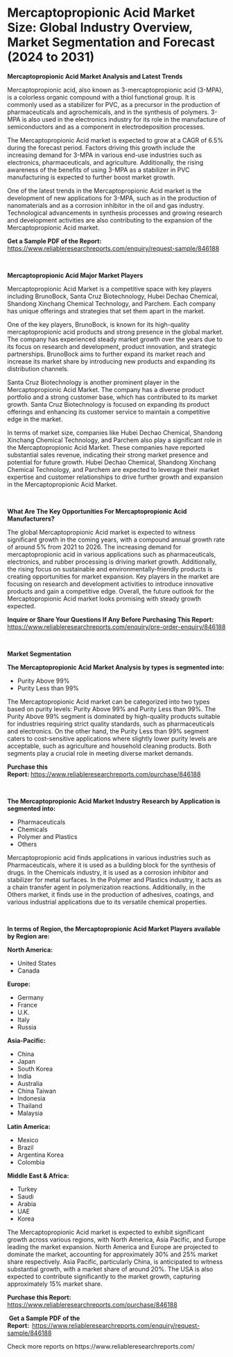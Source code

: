 <p><h1>Mercaptopropionic Acid Market Size: Global Industry Overview, Market Segmentation and Forecast (2024 to 2031)</h1></p><p><strong>Mercaptopropionic Acid Market Analysis and Latest Trends</strong></p>
<p><p>Mercaptopropionic acid, also known as 3-mercaptopropionic acid (3-MPA), is a colorless organic compound with a thiol functional group. It is commonly used as a stabilizer for PVC, as a precursor in the production of pharmaceuticals and agrochemicals, and in the synthesis of polymers. 3-MPA is also used in the electronics industry for its role in the manufacture of semiconductors and as a component in electrodeposition processes.</p><p>The Mercaptopropionic Acid market is expected to grow at a CAGR of 6.5% during the forecast period. Factors driving this growth include the increasing demand for 3-MPA in various end-use industries such as electronics, pharmaceuticals, and agriculture. Additionally, the rising awareness of the benefits of using 3-MPA as a stabilizer in PVC manufacturing is expected to further boost market growth.</p><p>One of the latest trends in the Mercaptopropionic Acid market is the development of new applications for 3-MPA, such as in the production of nanomaterials and as a corrosion inhibitor in the oil and gas industry. Technological advancements in synthesis processes and growing research and development activities are also contributing to the expansion of the Mercaptopropionic Acid market.</p></p>
<p><strong>Get a Sample PDF of the Report:&nbsp;</strong> <a href="https://www.reliableresearchreports.com/enquiry/request-sample/846188">https://www.reliableresearchreports.com/enquiry/request-sample/846188</a></p>
<p>&nbsp;</p>
<p><strong>Mercaptopropionic Acid Major Market Players</strong></p>
<p><p>Mercaptopropionic Acid Market is a competitive space with key players including BrunoBock, Santa Cruz Biotechnology, Hubei Dechao Chemical, Shandong Xinchang Chemical Technology, and Parchem. Each company has unique offerings and strategies that set them apart in the market.</p><p>One of the key players, BrunoBock, is known for its high-quality mercaptopropionic acid products and strong presence in the global market. The company has experienced steady market growth over the years due to its focus on research and development, product innovation, and strategic partnerships. BrunoBock aims to further expand its market reach and increase its market share by introducing new products and expanding its distribution channels.</p><p>Santa Cruz Biotechnology is another prominent player in the Mercaptopropionic Acid Market. The company has a diverse product portfolio and a strong customer base, which has contributed to its market growth. Santa Cruz Biotechnology is focused on expanding its product offerings and enhancing its customer service to maintain a competitive edge in the market.</p><p>In terms of market size, companies like Hubei Dechao Chemical, Shandong Xinchang Chemical Technology, and Parchem also play a significant role in the Mercaptopropionic Acid Market. These companies have reported substantial sales revenue, indicating their strong market presence and potential for future growth. Hubei Dechao Chemical, Shandong Xinchang Chemical Technology, and Parchem are expected to leverage their market expertise and customer relationships to drive further growth and expansion in the Mercaptopropionic Acid Market.</p></p>
<p>&nbsp;</p>
<p><strong>What Are The Key Opportunities For Mercaptopropionic Acid Manufacturers?</strong></p>
<p><p>The global Mercaptopropionic Acid market is expected to witness significant growth in the coming years, with a compound annual growth rate of around 5% from 2021 to 2026. The increasing demand for mercaptopropionic acid in various applications such as pharmaceuticals, electronics, and rubber processing is driving market growth. Additionally, the rising focus on sustainable and environmentally-friendly products is creating opportunities for market expansion. Key players in the market are focusing on research and development activities to introduce innovative products and gain a competitive edge. Overall, the future outlook for the Mercaptopropionic Acid market looks promising with steady growth expected.</p></p>
<p><strong>Inquire or Share Your Questions If Any Before Purchasing This Report:</strong> <a href="https://www.reliableresearchreports.com/enquiry/pre-order-enquiry/846188">https://www.reliableresearchreports.com/enquiry/pre-order-enquiry/846188</a></p>
<p>&nbsp;</p>
<p><strong>Market Segmentation</strong></p>
<p><strong>The Mercaptopropionic Acid Market Analysis by types is segmented into:</strong></p>
<p><ul><li>Purity Above 99%</li><li>Purity Less than 99%</li></ul></p>
<p><p>The Mercaptopropionic Acid market can be categorized into two types based on purity levels: Purity Above 99% and Purity Less than 99%. The Purity Above 99% segment is dominated by high-quality products suitable for industries requiring strict quality standards, such as pharmaceuticals and electronics. On the other hand, the Purity Less than 99% segment caters to cost-sensitive applications where slightly lower purity levels are acceptable, such as agriculture and household cleaning products. Both segments play a crucial role in meeting diverse market demands.</p></p>
<p><strong>Purchase this Report:&nbsp;</strong><a href="https://www.reliableresearchreports.com/purchase/846188">https://www.reliableresearchreports.com/purchase/846188</a></p>
<p>&nbsp;</p>
<p><strong>The Mercaptopropionic Acid Market Industry Research by Application is segmented into:</strong></p>
<p><ul><li>Pharmaceuticals</li><li>Chemicals</li><li>Polymer and Plastics</li><li>Others</li></ul></p>
<p><p>Mercaptopropionic acid finds applications in various industries such as Pharmaceuticals, where it is used as a building block for the synthesis of drugs. In the Chemicals industry, it is used as a corrosion inhibitor and stabilizer for metal surfaces. In the Polymer and Plastics industry, it acts as a chain transfer agent in polymerization reactions. Additionally, in the Others market, it finds use in the production of adhesives, coatings, and various industrial applications due to its versatile chemical properties.</p></p>
<p>&nbsp;</p>
<p><strong>In terms of Region, the Mercaptopropionic Acid Market Players available by Region are:</strong></p>
<p>
    <p> <strong> North America: </strong>
        <ul>
            <li>United States</li>
            <li>Canada</li>
        </ul>
        </p> 
    <p> <strong> Europe: </strong>
        <ul>
            <li>Germany</li>
            <li>France</li>
            <li>U.K.</li>
            <li>Italy</li>
            <li>Russia</li>
        </ul>
        </p> 
    <p> <strong> Asia-Pacific: </strong>
        <ul>
            <li>China</li>
            <li>Japan</li>
            <li>South Korea</li>
            <li>India</li>
            <li>Australia</li>
            <li>China Taiwan</li>
            <li>Indonesia</li>
            <li>Thailand</li>
            <li>Malaysia</li>
        </ul>
        </p> 
    <p> <strong> Latin America: </strong>
        <ul>
            <li>Mexico</li>
            <li>Brazil</li>
            <li>Argentina Korea</li>
            <li>Colombia</li>
        </ul>
        </p> 
    <p> <strong> Middle East & Africa: </strong>
        <ul>
            <li>Turkey</li>
            <li>Saudi</li>
            <li>Arabia</li>
            <li>UAE</li>
            <li>Korea</li>
        </ul>
    </p>
    </p>
<p><p>The Mercaptopropionic Acid market is expected to exhibit significant growth across various regions, with North America, Asia Pacific, and Europe leading the market expansion. North America and Europe are projected to dominate the market, accounting for approximately 30% and 25% market share respectively. Asia Pacific, particularly China, is anticipated to witness substantial growth, with a market share of around 20%. The USA is also expected to contribute significantly to the market growth, capturing approximately 15% market share.</p></p>
<p><strong>Purchase this Report: </strong><a href="https://www.reliableresearchreports.com/purchase/846188">https://www.reliableresearchreports.com/purchase/846188</a></p>
<p>&nbsp;<strong>Get a Sample PDF of the Report:&nbsp;&nbsp;</strong><a href="https://www.reliableresearchreports.com/enquiry/request-sample/846188">https://www.reliableresearchreports.com/enquiry/request-sample/846188</a></p>
<p><strong></strong></p>
<p>Check more reports on https://www.reliableresearchreports.com/</p>